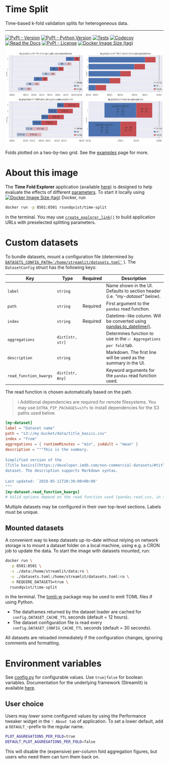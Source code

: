 # Time Split  <!-- omit in toc -->
Time-based k-fold validation splits for heterogeneous data.

-----------------
[![PyPI - Version](https://img.shields.io/pypi/v/time-split.svg)](https://pypi.python.org/pypi/time-split)
[![PyPI - Python Version](https://img.shields.io/pypi/pyversions/time-split.svg)](https://pypi.python.org/pypi/time-split)
[![Tests](https://github.com/rsundqvist/time-split/workflows/tests/badge.svg)](https://github.com/rsundqvist/time-split/actions?workflow=tests)
[![Codecov](https://codecov.io/gh/rsundqvist/time-split/branch/master/graph/badge.svg)](https://codecov.io/gh/rsundqvist/time-split)
[![Read the Docs](https://readthedocs.org/projects/time-split/badge/)](https://time-split.readthedocs.io/)
[![PyPI - License](https://img.shields.io/pypi/l/time-split.svg)](https://pypi.python.org/pypi/time-split)
[![Docker Image Size (tag)](https://img.shields.io/docker/image-size/rsundqvist/time-split/latest?logo=docker&label=time-split)](https://hub.docker.com/r/rsundqvist/time-split/)

<div align="center">
  <img alt="Plotted folds on a two-by-two grid." 
       title="Examples" height="300" width="1200" 
  src="https://raw.githubusercontent.com/rsundqvist/time-split/master/docs/2x2-examples.jpg"><br>
</div>

Folds plotted on a two-by-two grid. See the
[examples](https://time-split.readthedocs.io/en/stable/auto_examples/index.html) page for more.

# About this image
The **Time Fold Explorer** application
(available [here](https://time-split.streamlit.app/?data=1554942900-1557610200&schedule=0+0+%2A+%2A+MON%2CFRI&n_splits=2&step=2&show_removed=True))
is designed to help evaluate the effects of different
[parameters](https://time-split.readthedocs.io/en/stable/#parameter-overview).
To start it locally using
[![Docker Image Size (tag)](https://img.shields.io/docker/image-size/rsundqvist/time-split/latest?logo=docker&label=time-split)](https://hub.docker.com/r/rsundqvist/time-split/)
Docker, run
```sh
docker run -p 8501:8501 rsundqvist/time-split
```
in the terminal. You may use
[`create_explorer_link()`](https://time-split.readthedocs.io/en/stable/generated/time_split.support.html#time_split.support.create_explorer_link)
to build application URLs with preselected splitting parameters.

# Custom datasets
To bundle datasets, mount a configuration file (determined by 
[`DATASETS_CONFIG_PATH='/home/streamlit/datasets.toml'`](https://time-split.readthedocs.io/en/stable/generated/time_split.streamlit.config.html#time_split.streamlit.config.DATASETS_CONFIG_PATH)
). The `DatasetConfig` struct has the following keys:

| Key                    | Type             | Required | Description                                                                   |
|------------------------|------------------|----------|-------------------------------------------------------------------------------|
| `label`                | `string`         |          | Name shown in the UI. Defaults to section header (i.e. *"my-dataset"* below). |
| `path`                 | `string`         | Required | First argument to the `pandas` read function.                                 |
| `index`                | `string`         | Required | Datetime-like column. Will be converted using [pandas.to_datetime()].         |
| `aggregations`         | `dict[str, str]` |          | Determines function to use in the `📈 Aggregations per fold` tab.             |
| `description`          | `string`         |          | Markdown. The first line will be used as the summary in the UI.               |
| `read_function_kwargs` | `dict[str, Any]` |          | Keyword arguments for the `pandas` read function used.                        |

[pandas.to_datetime()]: https://pandas.pydata.org/pandas-docs/stable/reference/api/pandas.to_datetime.html

The read function is chosen automatically based on the path.

> ℹ️ Additional dependencies are required for remote filesystems.
> You may use `EXTRA_PIP_PACKAGES=s3fs` to install dependencies for the S3 paths used below.

```toml
[my-dataset]
label = "Dataset name"
path = "s3://my-bucket/data/title_basics.csv"
index = "from"
aggregations = { runtimeMinutes = "min", isAdult = "mean" }
description = """This is the summary.

Simplified version of the
[Title basics](https://developer.imdb.com/non-commercial-datasets/#titlebasicstsvgz) IMDB
dataset. The description supports Markdown syntax.

Last updated: `2019-05-11T20:30:00+00:00'
"""
[my-dataset.read_function_kwargs]
# Valid options depend on the read function used (pandas.read_csv, in this case).
```

Multiple datasets may be configured in their own top-level sections. Labels must be unique.

## Mounted datasets
A convenient way to keep datasets up-to-date without relying on network storage is to mount a dataset folder on a local
machine, using e.g. a CRON job to update the data. To start the image with datasets mounted, run:
```bash
docker run \
  -p 8501:8501 \
  -v ./data:/home/streamlit/data:ro \
  -v ./datasets.toml:/home/streamlit/datasets.toml:ro \
  -e REQUIRE_DATASETS=true \
  rsundqvist/time-split
```
in the terminal. The [tomli-w](https://pypi.org/project/tomli-w/) package may be used to emit TOML files if using Python.

* The dataframes returned by the dataset loader are cached for `config.DATASET_CACHE_TTL` seconds (default = 12 hours).
* The dataset configuration file is read every `config.DATASET_CONFIG_CACHE_TTL` seconds (default = 30 seconds).

All datasets are reloaded immediately if the configuration changes, ignoring comments and formatting.

# Environment variables
See [config.py](src/time_fold_explorer/config.py) for configurable values. Use `true|false` for boolean variables. 
Documentation for the underlying framework (Streamlit) is available 
[here](https://docs.streamlit.io/develop/concepts/configuration/options/).

## User choice
Users may *lower* some configured values by using the Performance tweaker widget in the `❔ About tab` of application. To 
set a lower default, add a `DEFAULT_`-prefix to the regular name.
```bash
PLOT_AGGREGATIONS_PER_FOLD=true
DEFAULT_PLOT_AGGREGATIONS_PER_FOLD=false
```
This will disable the (expensive) per-column fold aggregation figures, but users who need them can turn them back on.
